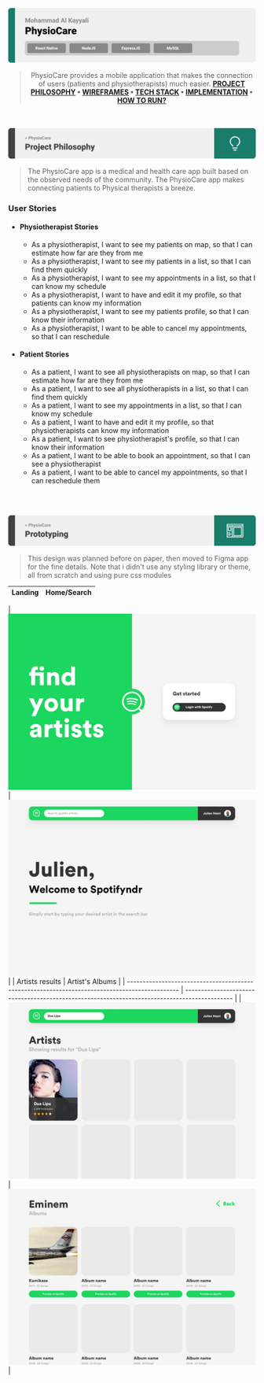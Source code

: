<img src="./assets/titles/title1.svg"/>

<div align="center">

> PhysioCare provides a mobile application that makes the connection of users (patients and
> physiotherapists) much easier.
> **[PROJECT PHILOSOPHY](https://github.com/mhmdkayyali/physio-care#-project-philosophy) • [WIREFRAMES](https://github.com/mhmdkayyali/well_app#-wireframes) • [TECH STACK](https://github.com/mhmdkayyali/physio-care#-tech-stack) • [IMPLEMENTATION](https://github.com/mhmdkayyali/physio-care#-impplementation) • [HOW TO RUN?](https://github.com/mhmdkayyali/physio-care#-how-to-run)**

</div>

<br><br>
<img src="./assets/titles/title2.svg"/>

> The PhysioCare app is a medical and health care app built based on the observed needs of the community. The PhysioCare app makes connecting patients to Physical therapists a breeze.

### User Stories

- #### Physiotherapist Stories
  - As a physiotherapist, I want to see my patients on map, so that I can estimate how far are they from me
  - As a physiotherapist, I want to see my patients in a list, so that I can find them quickly
  - As a physiotherapist, I want to see my appointments in a list, so that I can know my schedule
  - As a physiotherapist, I want to have and edit it my profile, so that patients can know my information
  - As a physiotherapist, I want to see my patients profile, so that I can know their information
  - As a physiotherapist, I want to be able to cancel my appointments, so that I can reschedule
- #### Patient Stories

  - As a patient, I want to see all physiotherapists on map, so that I can estimate how far are they from me
  - As a patient, I want to see all physiotherapists in a list, so that I can find them quickly
  - As a patient, I want to see my appointments in a list, so that I can know my schedule
  - As a patient, I want to have and edit it my profile, so that physiotherapists can know my information
  - As a patient, I want to see physiotherapist's profile, so that I can know their information
  - As a patient, I want to be able to book an appointment, so that I can see a physiotherapist
  - As a patient, I want to be able to cancel my appointments, so that I can reschedule them

  <br><br>

<img src="./assets/titles/title3.svg"/>

> This design was planned before on paper, then moved to Figma app for the fine details.
> Note that i didn't use any styling library or theme, all from scratch and using pure css modules

| Landing | Home/Search |
| ------- | ----------- |

| ![Landing](https://github.com/julescript/spotifyndr/blob/master/demo/Landing_Page.jpg) | ![Home/Search](https://github.com/julescript/spotifyndr/blob/master/demo/Search_Page.jpg) |
| Artists results | Artist's Albums |
| ---------------------------------------------------------------------------------------------- | --------------------------------------------------------------------------------------------- |
| ![Artists results](https://github.com/julescript/spotifyndr/blob/master/demo/Artists_Page.jpg) | ![Artist's Albums](https://github.com/julescript/spotifyndr/blob/master/demo/Albums_Page.jpg) |

<br><br>
